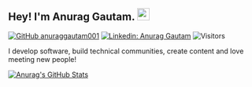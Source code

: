 ## Hey! I'm Anurag Gautam. <img src="https://giphy.com/embed/qQh0DBncuFJwQ" width="25px">

[![GitHub anuraggautam001](https://img.shields.io/github/followers/agrittiwari?label=follow&style=social)](https://github.com/anuraggautam001)
[![Linkedin: Anurag Gautam](https://img.shields.io/badge/-Anurag%20Gautam-blue?style=flat-square&logo=Linkedin&logoColor=white&link=https://www.linkedin.com/in/anuraggautam01/)](https://www.linkedin.com/in/anuraggautam01/)
![Visitors](https://visitor-badge.glitch.me/badge?page_id=anuraggautam001&left_color=gray&right_color=blue)


I develop software, build technical communities, create content and love meeting new people!


[![Anurag's GitHub Stats](https://github-readme-stats.vercel.app/api?username=anuraggautam001&hide=issues&count_private=true&show_icons=true&theme=calm)](https://github.com/anuraggautam001/github-readme-stats)





<!--
**anuraggautam001/anuraggautam001** is a ✨ _special_ ✨ repository because its `README.md` (this file) appears on your GitHub profile.
Here are some ideas to get you started:
- 🔭 I’m currently working on ...
- 🌱 I’m currently learning ...
- 👯 I’m looking to collaborate on ...
- 🤔 I’m looking for help with ...
- 💬 Ask me about ...
- 📫 How to reach me: ...
- 😄 Pronouns: ...
- ⚡ Fun fact: ...
-->
